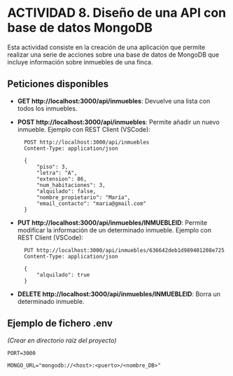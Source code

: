 # ACTIVIDAD 8. Diseño de una API con base de datos MongoDB

Esta actividad consiste en la creación de una aplicación que permite realizar una serie de acciones sobre una base de datos de MongoDB que incluye información sobre inmuebles de una finca.

## Peticiones disponibles

- **GET http://localhost:3000/api/inmuebles**: Devuelve una lista con todos los inmuebles.
- **POST http://localhost:3000/api/inmuebles**: Permite añadir un nuevo inmueble. Ejemplo con REST Client (VSCode):

        POST http://localhost:3000/api/inmuebles
        Content-Type: application/json

        {
            "piso": 3,
            "letra": "A",
            "extension": 86,
            "num_habitaciones": 3,
            "alquilado": false,
            "nombre_propietario": "María",
            "email_contacto": "maria@gmail.com"
        }

- **PUT http://localhost:3000/api/inmuebles/INMUEBLEID**: Permite modificar la información de un determinado inmueble. Ejemplo con REST Client (VSCode):

        PUT http://localhost:3000/api/inmuebles/636642deb1d989401208e725
        Content-Type: application/json

        {
            "alquilado": true
        }

- **DELETE http://localhost:3000/api/inmuebles/INMUEBLEID**: Borra un determinado inmueble.

## Ejemplo de fichero .env
*(Crear en directorio raíz del proyecto)*

    PORT=3000

    MONGO_URL="mongodb://<host>:<puerto>/<nombre_DB>"